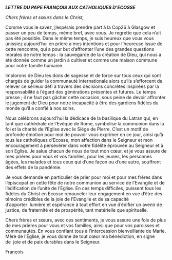 ***LETTRE DU PAPE FRANÇOIS*** ***AUX CATHOLIQUES D'ECOSSE***

*Chers frères et sœurs dans le Christ,*

Comme vous le savez, j’espérais prendre part à la Cop26 à Glasgow et passer un peu de temps, même bref, avec vous. Je regrette que cela n’ait pas été possible. Dans le même temps, je suis heureux que vous vous unissiez aujourd’hui en prière à mes intentions et pour l’heureuse issue de cette rencontre, qui a pour but d’affronter l’une des grandes questions morales de notre temps : la sauvegarde de la création de Dieu, qui nous a été donnée comme un jardin à cultiver et comme une maison commune pour notre famille humaine.

Implorons de Dieu les dons de sagesse et de force sur tous ceux qui sont chargés de guider la communauté internationale alors qu’ils s’efforcent de relever ce sérieux défi à travers des décisions concrètes inspirées par la responsabilité à l’égard des générations présentes et futures. Le temps presse ; il ne faut pas gâcher cette occasion, sous peine de devoir affronter le jugement de Dieu pour notre incapacité à être des gardiens fidèles du monde qu’il a confié à nos soins.

Nous célébrons aujourd’hui la dédicace de la basilique du Latran qui, en tant que cathédrale de l’Evêque de Rome, symbolise la communion dans la foi et la charité de l’Eglise avec le Siège de Pierre. C’est un motif de profonde émotion pour moi de pouvoir vous exprimer en ce jour, ainsi qu’à tous les catholiques d’Ecosse, mon affection dans le Seigneur et mon encouragement à persévérer dans votre fidélité éprouvée au Seigneur et à son Eglise. Je salue chacun de nous de tout mon cœur, et je vous assure de mes prières pour vous et vos familles, pour les jeunes, les personnes âgées, les malades et tous ceux qui d’une façon ou d’une autre, souffrent des effets de la pandémie.

Je vous demande en particulier de prier pour moi et pour mes frères dans l’épiscopat en cette fête de notre communion au service de l’Evangile et de l’édification de l’unité de l’Eglise. En ces temps difficiles, puissent tous les fidèles du Christ en Ecosse renouveler leur engagement en vue d’être des témoins crédibles de la joie de l’Evangile et de sa capacité d’apporter  lumière et espérance à tout effort en vue d’édifier un avenir de justice, de fraternité et de prospérité, tant matérielle que spirituelle.

Chers frères et sœurs, avec ces sentiments, je vous assure une fois de plus de mes prières pour vous et vos familles, ainsi que pour vos paroisses et communautés. En vous confiant tous à l’intercession bienveillante de Marie, Mère de l’Eglise, je vous donne de tout cœur ma bénédiction, en signe de  joie et de paix durables dans le Seigneur.

François